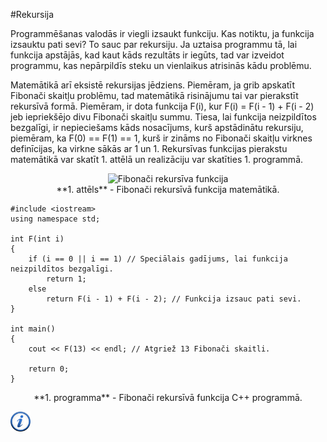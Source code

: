 #Rekursija

Programmēšanas valodās ir viegli izsaukt funkciju. Kas notiktu, ja funkcija izsauktu pati sevi? To sauc par rekursiju. Ja uztaisa programmu tā, lai funkcija apstājās, kad kaut kāds rezultāts ir iegūts, tad var izveidot programmu, kas nepārpildīs steku un vienlaikus atrisinās kādu problēmu.

Matemātikā arī eksistē rekursijas jēdziens. Piemēram, ja grib apskatīt Fibonači skaitļu problēmu, tad matemātikā risinājumu tai var pierakstīt rekursīvā formā. Piemēram, ir dota funkcija F(i), kur F(i) = F(i - 1) + F(i - 2) jeb iepriekšējo divu Fibonači skaitļu summu. Tiesa, lai funkcija neizpildītos bezgalīgi, ir nepieciešams kāds nosacījums, kurš apstādinātu rekursiju, piemēram, ka F(0) == F(1) == 1, kurš ir zināms no Fibonači skaitļu virknes definīcijas, ka virkne sākās ar 1 un 1. Rekursīvas funkcijas pierakstu matemātikā var skatīt 1. attēlā un realizāciju var skatīties 1. programmā.

<center><img alt="Fibonači rekursīva funkcija" src="/media/theory/rec_fib.gif" /></center>

<center>**1. attēls** - Fibonači rekursīvā funkcija matemātikā.</center>

```
#include <iostream>
using namespace std;

int F(int i)
{
    if (i == 0 || i == 1) // Speciālais gadījums, lai funkcija neizpildītos bezgalīgi.
        return 1;
    else
        return F(i - 1) + F(i - 2); // Funkcija izsauc pati sevi.
}

int main()
{
    cout << F(13) << endl; // Atgriež 13 Fibonači skaitli.

    return 0;
}
```

<center>**1. programma** - Fibonači rekursīvā funkcija C++ programmā.</center>

<a href="http://en.wikipedia.org/wiki/Recursion_(computer_science)" target="_blank">![Vairāk informācija](/media/theory/information.png)</a>